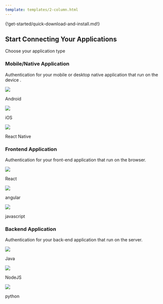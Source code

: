 ```yaml
---
template: templates/2-column.html
---
```


{!get-started/quick-download-and-install.md!}

## Start Connecting Your Applications

Choose your application type

### Mobile/Native Application

Authentication for your mobile or desktop native application that run on
the device .

<div class="content"> 
    <!-- begin card -->
    <div class="card" onclick="location.href='../../get-started/android';">
      <div class="icon">
        <i class="material-icons md-24">
            <img src="../../assets/img/icons/technology/android.png">
        </i>
      </div>
      <div class="card-content" >
         <p class="title">Android</p>
         <p class="hint"/>
      </div>
    </div>
    <!-- end card -->
    <!-- begin card -->
    <div class="card" onclick="location.href='../../get-started/ios';">
      <div class="icon">
        <i class="material-icons md-24">
            <img src="../../assets/img/icons/technology/apple.png">
        </i>
      </div>
      <div class="card-content" >
         <p class="title">iOS</p>
         <p class="hint"/>
      </div>
    </div>
    <!-- end card -->    <!-- begin card -->
    <div class="card" onclick="location.href='../../get-started/react-native';">
      <div class="icon">
        <i class="material-icons md-24">
            <img src="../../assets/img/icons/technology/react.png">
        </i>
      </div>
      <div class="card-content" >
         <p class="title">React Native</p>
         <p class="hint"/>
      </div>
    </div>
    <!-- end card -->
</div>

### Frontend Application

Authentication for your front-end application that run on the browser.

<div class="content"> 
    <!-- begin card -->
    <div class="card" onclick="location.href='../../get-started/react';">
      <div class="icon">
        <i class="material-icons md-24">
            <img src="../../assets/img/icons/technology/react.png">
        </i>
      </div>
      <div class="card-content" >
         <p class="title">React</p>
         <p class="hint"/>
      </div>
    </div>
    <!-- end card -->
    <!-- begin card -->
    <div class="card" onclick="location.href='../../get-started/angular';">
      <div class="icon">
        <i class="material-icons md-24">
            <img src="../../assets/img/icons/technology/angular.png">
        </i>
      </div>
      <div class="card-content" >
         <p class="title">angular</p>
         <p class="hint"/>
      </div>
    </div>
    <!-- end card -->    <!-- begin card -->
    <div class="card" onclick="location.href='../../get-started/javascript';">
      <div class="icon">
        <i class="material-icons md-24">
            <img src="../../assets/img/icons/technology/javascript.png">
        </i>
      </div>
      <div class="card-content" >
         <p class="title">javascript</p>
         <p class="hint"/>
      </div>
    </div>
    <!-- end card -->
</div>

### Backend Application

Authentication for your back-end application that run on the server.

<div class="content"> 
    <!-- begin card -->
    <div class="card" onclick="location.href='../../get-started/java';">
      <div class="icon">
        <i class="material-icons md-24">
            <img src="../../assets/img/icons/technology/java.png">
        </i>
      </div>
      <div class="card-content" >
         <p class="title">Java</p>
         <p class="hint"/>
      </div>
    </div>
    <!-- end card -->
    <!-- begin card -->
    <div class="card" onclick="location.href='../../get-started/nodejs';">
      <div class="icon">
        <i class="material-icons md-24">
            <img src="../../assets/img/icons/technology/node.png">
        </i>
      </div>
      <div class="card-content" >
         <p class="title">NodeJS</p>
         <p class="hint"/>
      </div>
    </div>
    <!-- end card -->    <!-- begin card -->
    <div class="card" onclick="location.href='../../get-started/python';">
      <div class="icon">
        <i class="material-icons md-24">
            <img src="../../assets/img/icons/technology/python.png">
        </i>
      </div>
      <div class="card-content" >
         <p class="title">python</p>
         <p class="hint"/>
      </div>
    </div>
    <!-- end card -->
</div>
